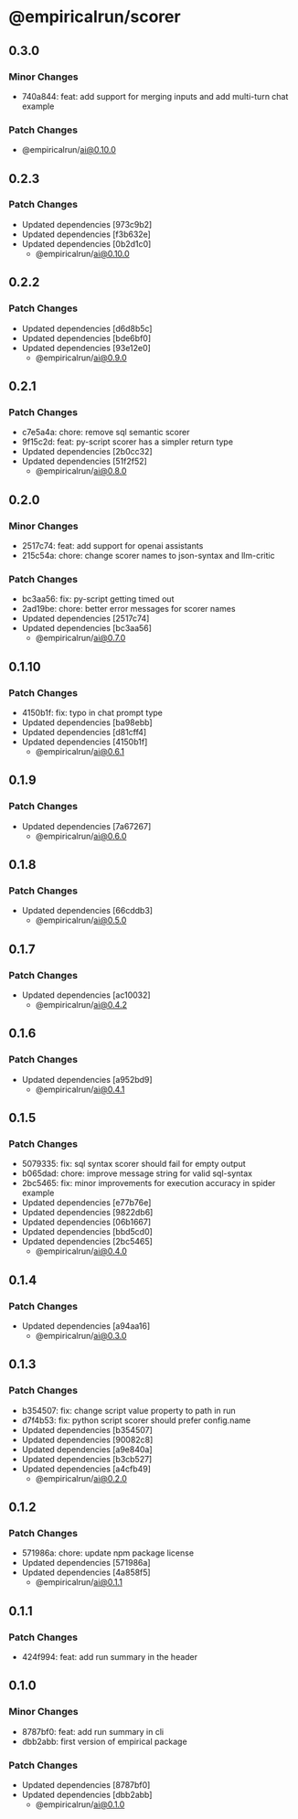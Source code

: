 # @empiricalrun/scorer

## 0.3.0

### Minor Changes

- 740a844: feat: add support for merging inputs and add multi-turn chat example

### Patch Changes

- @empiricalrun/ai@0.10.0

## 0.2.3

### Patch Changes

- Updated dependencies [973c9b2]
- Updated dependencies [f3b632e]
- Updated dependencies [0b2d1c0]
  - @empiricalrun/ai@0.10.0

## 0.2.2

### Patch Changes

- Updated dependencies [d6d8b5c]
- Updated dependencies [bde6bf0]
- Updated dependencies [93e12e0]
  - @empiricalrun/ai@0.9.0

## 0.2.1

### Patch Changes

- c7e5a4a: chore: remove sql semantic scorer
- 9f15c2d: feat: py-script scorer has a simpler return type
- Updated dependencies [2b0cc32]
- Updated dependencies [51f2f52]
  - @empiricalrun/ai@0.8.0

## 0.2.0

### Minor Changes

- 2517c74: feat: add support for openai assistants
- 215c54a: chore: change scorer names to json-syntax and llm-critic

### Patch Changes

- bc3aa56: fix: py-script getting timed out
- 2ad19be: chore: better error messages for scorer names
- Updated dependencies [2517c74]
- Updated dependencies [bc3aa56]
  - @empiricalrun/ai@0.7.0

## 0.1.10

### Patch Changes

- 4150b1f: fix: typo in chat prompt type
- Updated dependencies [ba98ebb]
- Updated dependencies [d81cff4]
- Updated dependencies [4150b1f]
  - @empiricalrun/ai@0.6.1

## 0.1.9

### Patch Changes

- Updated dependencies [7a67267]
  - @empiricalrun/ai@0.6.0

## 0.1.8

### Patch Changes

- Updated dependencies [66cddb3]
  - @empiricalrun/ai@0.5.0

## 0.1.7

### Patch Changes

- Updated dependencies [ac10032]
  - @empiricalrun/ai@0.4.2

## 0.1.6

### Patch Changes

- Updated dependencies [a952bd9]
  - @empiricalrun/ai@0.4.1

## 0.1.5

### Patch Changes

- 5079335: fix: sql syntax scorer should fail for empty output
- b065dad: chore: improve message string for valid sql-syntax
- 2bc5465: fix: minor improvements for execution accuracy in spider example
- Updated dependencies [e77b76e]
- Updated dependencies [9822db6]
- Updated dependencies [06b1667]
- Updated dependencies [bbd5cd0]
- Updated dependencies [2bc5465]
  - @empiricalrun/ai@0.4.0

## 0.1.4

### Patch Changes

- Updated dependencies [a94aa16]
  - @empiricalrun/ai@0.3.0

## 0.1.3

### Patch Changes

- b354507: fix: change script value property to path in run
- d7f4b53: fix: python script scorer should prefer config.name
- Updated dependencies [b354507]
- Updated dependencies [90082c8]
- Updated dependencies [a9e840a]
- Updated dependencies [b3cb527]
- Updated dependencies [a4cfb49]
  - @empiricalrun/ai@0.2.0

## 0.1.2

### Patch Changes

- 571986a: chore: update npm package license
- Updated dependencies [571986a]
- Updated dependencies [4a858f5]
  - @empiricalrun/ai@0.1.1

## 0.1.1

### Patch Changes

- 424f994: feat: add run summary in the header

## 0.1.0

### Minor Changes

- 8787bf0: feat: add run summary in cli
- dbb2abb: first version of empirical package

### Patch Changes

- Updated dependencies [8787bf0]
- Updated dependencies [dbb2abb]
  - @empiricalrun/ai@0.1.0
